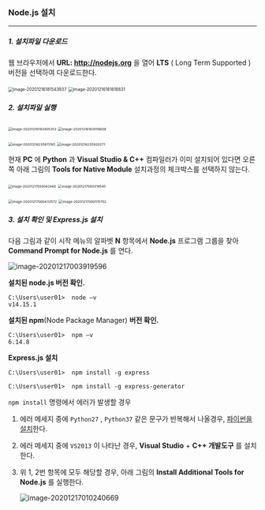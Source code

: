 ### Node.js 설치

------

##### 1. 설치파일 다운로드

웹 브라우저에서  **URL: http://nodejs.org** 을 열어 **LTS** ( Long Term Supported ) 버전을 선택하여 다운로드한다.

<img src="img\image-20201216181543937.png" alt="image-20201216181543937" style="zoom:60%;" />  <img src="img\image-20201216181618831.png" alt="image-20201216181618831" style="zoom:60%;" />

##### 2. 설치파일 실행

<img src="img\image-20201216183405353.png" alt="image-20201216183405353" style="zoom: 48.75%;" />  <img src="img\image-20201216183558608.png" alt="image-20201216183558608" style="zoom:48.75%;" />

<img src="img\image-20201216235811765.png" alt="image-20201216235811765" style="zoom:48.75%;" />  <img src="img\image-20201216235920271.png" alt="image-20201216235920271" style="zoom:48.75%;" />

현재 **PC** 에 **Python** 과  **Visual Studio & C++** 컴파일러가 이미 설치되어 있다면 오른쪽 아래 그림의 **Tools for Native Module** 설치과정의 체크박스를 선택하지 않는다.  

<img src="img\image-20201217000042460.png" alt="image-20201217000042460" style="zoom:47.5%;" />  <img src="img\image-20201217000318545.png" alt="image-20201217000318545" style="zoom:48.75%;" />

<img src="img\image-20201217000433572.png" alt="image-20201217000433572" style="zoom:48.75%;" />  <img src="img\image-20201217000515702.png" alt="image-20201217000515702" style="zoom:48.75%;" />

##### 3. 설치 확인 및 Express.js 설치

다음 그림과 같이 시작 메뉴의 알파벳 **N** 항목에서 **Node.js** 프로그램 그룹을 찾아  **Command Prompt for Node.js** 를 연다. 

![image-20201217003919596](img\image-20201217003919596.png)

**설치된 node.js 버전 확인.** 

```
C:\Users\user01>  node –v 
v14.15.1
```

**설치된 npm**(Node Package Manager) **버전 확인.** 

```
C:\Users\user01>  npm –v
6.14.8
```

**Express.js 설치**

```
C:\Users\user01>  npm install -g express
```

```
C:\Users\user01>  npm install -g express-generator
```



`npm install`  명령에서 에러가 발생할 경우 

1. 에러 메세지 중에 `Python27` ,  `Python37`  같은 문구가 반복해서 나올경우, [파이썬을 설치](install_python.md)한다.

2. 에러 메세지 중에 `VS2013` 이 나타난 경우, **Visual Studio** + **C++ 개발도구** 를 설치한다.

3. 위 1, 2번 항목에 모두 해당할 경우, 아래 그림의 **Install Additional Tools for Node.js** 를 실행한다.

   ![image-20201217010240669](img\image-20201217010240669.png)